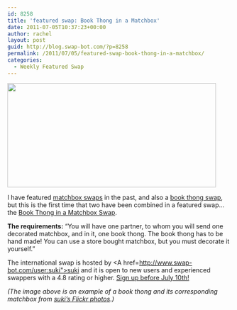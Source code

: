 ```yaml
---
id: 8258
title: 'featured swap: Book Thong in a Matchbox'
date: 2011-07-05T10:37:23+00:00
author: rachel
layout: post
guid: http://blog.swap-bot.com/?p=8258
permalink: /2011/07/05/featured-swap-book-thong-in-a-matchbox/
categories:
  - Weekly Featured Swap
---
```

[<img src="http://blog.swap-bot.com/wp-content/uploads/2011/07/matchboxbookthong.jpg" alt="" title="matchboxbookthong" width="470" height="235" class="alignnone size-full wp-image-8259" srcset="http://blog.swap-bot.com/wp-content/uploads/2011/07/matchboxbookthong-300x150.jpg 300w, http://blog.swap-bot.com/wp-content/uploads/2011/07/matchboxbookthong.jpg 470w" sizes="(max-width: 470px) 100vw, 470px" />](http://www.flickr.com/photos/30615482@N07/5825059325/in/photostream)

I have featured [matchbox swaps](http://blog.swap-bot.com/2010/11/30/weekly-swap-holiday-fun-matchbox-swap/) in the past, and also a [book thong swap](http://blog.swap-bot.com/2010/08/30/weekly-featured-swap-book-thong-swap/), but this is the first time that two have been combined in a featured swap&#8230; the [Book Thong in a Matchbox Swap](http://www.swap-bot.com/swap/show/93140).

**The requirements:** &#8220;You will have one partner, to whom you will send one decorated matchbox, and in it, one book thong. The book thong has to be hand made! You can use a store bought matchbox, but you must decorate it yourself.&#8221;

The international swap is hosted by <A href=http://www.swap-bot.com/user:suki">suki</a> and it is open to new users and experienced swappers with a 4.8 rating or higher. [Sign up before July 10th!](http://www.swap-bot.com/swap/show/93140)

_(The image above is an example of a book thong and its corresponding matchbox from [suki&#8217;s Flickr photos](http://www.flickr.com/photos/30615482@N07/).)_